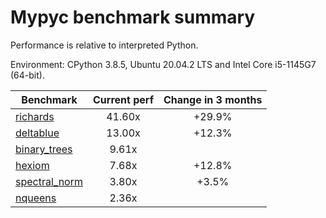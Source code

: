 # Mypyc benchmark summary

Performance is relative to interpreted Python.

Environment: CPython 3.8.5, Ubuntu 20.04.2 LTS and Intel Core i5-1145G7 (64-bit).

| Benchmark | Current perf | Change in 3 months |
| --- | :---: | :---: |
| [richards](benchmarks/richards.md) | 41.60x | +29.9% |
| [deltablue](benchmarks/deltablue.md) | 13.00x | +12.3% |
| [binary_trees](benchmarks/binary_trees.md) | 9.61x |  |
| [hexiom](benchmarks/hexiom.md) | 7.68x | +12.8% |
| [spectral_norm](benchmarks/spectral_norm.md) | 3.80x | +3.5% |
| [nqueens](benchmarks/nqueens.md) | 2.36x |  |
